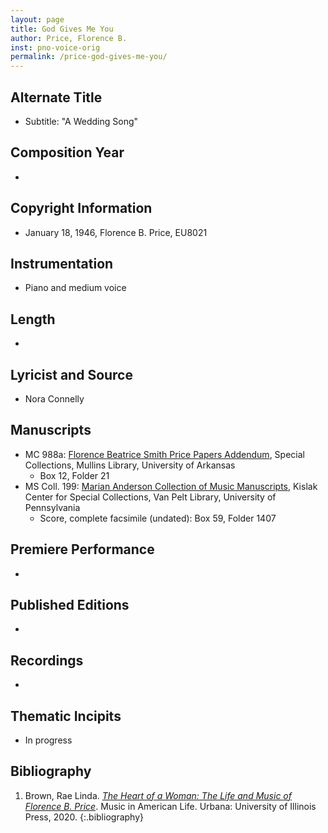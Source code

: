 ```yaml
---
layout: page
title: God Gives Me You
author: Price, Florence B.
inst: pno-voice-orig
permalink: /price-god-gives-me-you/
---
```


## Alternate Title
- Subtitle: "A Wedding Song"

## Composition Year
- 

## Copyright Information
- January 18, 1946, Florence B. Price, EU8021

## Instrumentation
- Piano and medium voice

## Length
- 

## Lyricist and Source
- Nora Connelly

## Manuscripts
- MC 988a: <a href="https://uark.as.atlas-sys.com/repositories/2/resources/1522" target="_blank">Florence Beatrice Smith Price Papers Addendum</a>, Special Collections, Mullins Library, University of Arkansas
    * Box 12, Folder 21
- MS Coll. 199: <a href="https://www.library.upenn.edu/detail/collection/marian-anderson-collection" target="_blank">Marian Anderson Collection of Music Manuscripts</a>, Kislak Center for Special Collections, Van Pelt Library, University of Pennsylvania
    * Score, complete facsimile (undated): Box 59, Folder 1407

## Premiere Performance
- 

## Published Editions
- 

## Recordings
- 

## Thematic Incipits
- In progress

## Bibliography
1. Brown, Rae Linda. <a href="https://www.worldcat.org/title/1122800180" target="_blank">*The Heart of a Woman: The Life and Music of Florence B. Price*</a>. Music in American Life. Urbana: University of Illinois Press, 2020.
{:.bibliography}
